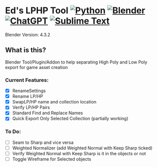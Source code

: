 # Ed's LPHP Tool [![Python](https://img.shields.io/badge/Python-3776AB?logo=python&logoColor=fff)](#) [![Blender](https://img.shields.io/badge/Blender-%23F5792A.svg?logo=blender&logoColor=white)](#) [![ChatGPT](https://img.shields.io/badge/ChatGPT-74aa9c?logo=openai&logoColor=white)](#)  [![Sublime Text](https://img.shields.io/badge/Sublime%20Text-%23575757.svg?logo=sublime-text&logoColor=important)](#)
Blender Version: 4.3.2

## What is this?
Blender Tool/Plugin/Addon to help separating High Poly and Low Poly export for game asset creation

### Current Features:
- [x] RenameSettings 
- [x] Rename LP/HP
- [x] SwapLP/HP name and collection location
- [x] Verify LP/HP Pairs 
- [x] Standard Find and Replace Names
- [x] Quick Export Only Selected Collection (partially working)

### To Do:
- [ ] Seam to Sharp and vice versa
- [ ] Weighted Normalizer (add Weighted Normal with Keep Sharp ticked)
- [ ] Verify Weighted Normal with Keep Sharp is it in the objects or not
- [ ] Toggle Wireframe for Selected objects
